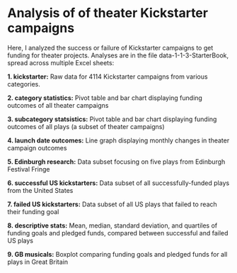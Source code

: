 # Analysis of of theater Kickstarter campaigns

Here, I analyzed the success or failure of Kickstarter campaigns to get funding for theater projects. Analyses are in the file data-1-1-3-StarterBook, spread across multiple Excel sheets:

**1. kickstarter:**
Raw data for 4114 Kickstarter campaigns from various categories. 

**2. category statistics:**
Pivot table and bar chart displaying funding outcomes of all theater campaigns

**3. subcategory statsistics:**
Pivot table and bar chart displaying funding outcomes of all plays (a subset of theater campaigns)

**4. launch date outcomes:**
Line graph displaying monthly changes in theater campaign outcomes 

**5. Edinburgh research:**
Data subset focusing on five plays from Edinburgh Festival Fringe

**6. successful US kickstarters:**
Data subset of all successfully-funded plays from the United States

**7. failed US kickstarters:**
Data subset of all US plays that failed to reach their funding goal

**8. descriptive stats:**
Mean, median, standard deviation, and quartiles of funding goals and pledged funds, compared between successful and failed US plays

**9. GB musicals:**
Boxplot comparing funding goals and pledged funds for all plays in Great Britain
